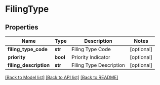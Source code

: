 # FilingType

## Properties
Name | Type | Description | Notes
------------ | ------------- | ------------- | -------------
**filing_type_code** | **str** | Filing Type Code | [optional] 
**priority** | **bool** | Priority Indicator | [optional] 
**filing_description** | **str** | Filing Type Description | [optional] 

[[Back to Model list]](../README.md#documentation-for-models) [[Back to API list]](../README.md#documentation-for-api-endpoints) [[Back to README]](../README.md)


